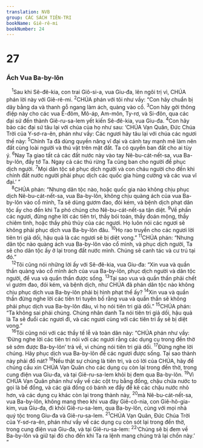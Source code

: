 ```yaml
---
translation: NVB
group: CÁC SÁCH TIÊN-TRI
bookName: Giê-rê-mi 
bookNumber: 24
---
```


<div class="title"><h1>27</h1><h3>Ách Vua Ba-by-lôn </h3></div>
<span class="verse gie_27_1"> <sup>1</sup>Sau khi Sê-đê-kia, con trai Giô-si-a, vua Giu-đa, lên ngôi trị vì, CHÚA phán lời này với Giê-rê-mi. </span>
<span class="verse gie_27_2"><sup>2</sup>CHÚA phán với tôi như vầy: “Con hãy chuẩn bị dây bằng da và thanh gỗ ngang làm ách, quàng vào cổ. </span>
<span class="verse gie_27_3"><sup>3</sup>Con hãy gởi thông điệp này cho các vua Ê-đôm, Mô-áp, Am-môn, Ty-rơ, và Si-đôn, qua các đại sứ đến thành Giê-ru-sa-lem yết kiến Sê-đê-kia, vua Giu-đa. </span>
<span class="verse gie_27_4"><sup>4</sup>Con hãy bảo các đại sứ tâu lại với chúa của họ như sau: ‘CHÚA Vạn Quân, Đức Chúa Trời của Y-sơ-ra-ên, phán như vầy: Các ngươi hãy tâu lại với chúa các ngươi thế này: </span>
<span class="verse gie_27_5"><sup>5</sup>Chính Ta đã dùng quyền năng vĩ đại và cánh tay mạnh mẽ làm nên đất cùng loài người và thú vật trên mặt đất. Ta có quyền ban đất cho ai tùy ý. </span>
<span class="verse gie_27_6"><sup>6</sup>Nay Ta giao tất cả các đất nước này vào tay Nê-bu-cát-nết-sa, vua Ba-by-lôn, đầy tớ Ta. Ngay cả các thú rừng Ta cũng ban cho người để phục dịch người. </span>
<span class="verse gie_27_7"><sup>7</sup>Mọi dân tộc sẽ phục dịch người và con cháu người cho đến khi chính đất nước người phải phục dịch các quốc gia hùng cường và các vua vĩ đại.’ ” <br/></span>
<span class="verse gie_27_8"> <sup>8</sup>CHÚA phán: “Nhưng dân tộc nào, hoặc quốc gia nào không chịu phục dịch Nê-bu-cát-nết-sa, vua Ba-by-lôn, không chịu quàng ách của vua Ba-by-lôn vào cổ mình, Ta sẽ dùng gươm đao, đói kém, và bệnh dịch phạt dân tộc ấy cho đến khi Ta phó chúng cho Nê-bu-cát-nết-sa tận diệt. </span>
<span class="verse gie_27_9"><sup>9</sup>Về phần các ngươi, đừng nghe lời các tiên tri, thầy bói toán, thầy đoán mộng, thầy chiêm tinh, hoặc thầy phù thủy của các ngươi. Họ luôn nói các ngươi sẽ không phải phục dịch vua Ba-by-lôn đâu. </span>
<span class="verse gie_27_10"><sup>10</sup>Họ rao truyền cho các ngươi lời tiên tri giả dối, hậu quả là các ngươi sẽ bị diệt vong.” </span>
<span class="verse gie_27_11"><sup>11</sup>CHÚA phán: “Nhưng dân tộc nào quàng ách vua Ba-by-lôn vào cổ mình, và phục dịch người, Ta sẽ cho dân tộc ấy ở lại trong đất nước mình. Chúng sẽ canh tác và cư trú tại đó.” <br/></span>
<span class="verse gie_27_12"> <sup>12</sup>Tôi cũng nói những lời ấy với Sê-đê-kia, vua Giu-đa: “Xin vua và quần thần quàng vào cổ mình ách của vua Ba-by-lôn, phục dịch người và dân tộc người, để vua và quần thần được sống. </span>
<span class="verse gie_27_13"><sup>13</sup>Tại sao vua và quần thần phải chết vì gươm đao, đói kém, và bệnh dịch, như CHÚA đã phán dân tộc nào không chịu phục dịch vua Ba-by-lôn phải bị hình phạt thể ấy? </span>
<span class="verse gie_27_14"><sup>14</sup>Xin vua và quần thần đừng nghe lời các tiên tri tuyên bố rằng vua và quần thần sẽ không phải phục dịch vua Ba-by-lôn đâu, vì họ nói tiên tri giả dối.” </span>
<span class="verse gie_27_15"><sup>15</sup>CHÚA phán: “Ta không sai phái chúng. Chúng nhân danh Ta nói tiên tri giả dối, hậu quả là Ta sẽ đuổi các ngươi đi, và các ngươi cùng với các tiên tri ấy sẽ bị diệt vong.” <br/></span>
<span class="verse gie_27_16"> <sup>16</sup>Tôi cũng nói với các thầy tế lễ và toàn dân này: “CHÚA phán như vầy: ‘Đừng nghe lời các tiên tri nói với các ngươi rằng các dụng cụ trong đền thờ sẽ sớm được Ba-by-lôn’ trả về, vì chúng nói tiên tri giả dối. </span>
<span class="verse gie_27_17"><sup>17</sup>Đừng nghe lời chúng. Hãy phục dịch vua Ba-by-lôn để các ngươi được sống. Tại sao thành này phải đổ nát? </span>
<span class="verse gie_27_18"><sup>18</sup>Nếu thật sự chúng là tiên tri, và có lời của CHÚA, hãy để chúng cầu xin CHÚA Vạn Quân cho các dụng cụ còn lại trong đền thờ, trong cung điện vua Giu-đa, và tại Giê-ru-sa-lem khỏi bị đem qua Ba-by-lôn. </span>
<span class="verse gie_27_19"><sup>19</sup>Vì CHÚA Vạn Quân phán như vầy về các cột trụ bằng đồng, chậu chứa nước to gọi là bể đồng, và các giá đồng có bánh xe đẩy để kê các chậu nước nhỏ hơn, và các dụng cụ khác còn lại trong thành này, </span>
<span class="verse gie_27_20"><sup>20</sup>mà Nê-bu-cát-nết-sa, vua Ba-by-lôn, không mang theo khi vua đày Giê-cô-nia, con Giê-hô-gia-kim, vua Giu-đa, đi khỏi Giê-ru-sa-lem, qua Ba-by-lôn, cùng với mọi nhà quý tộc trong Giu-đa và Giê-ru-sa-lem. </span>
<span class="verse gie_27_21"><sup>21</sup>CHÚA Vạn Quân, Đức Chúa Trời của Y-sơ-ra-ên, phán như vầy về các dụng cụ còn sót lại trong đền thờ, trong cung điện vua Giu-đa, và tại Giê-ru-sa-lem: </span>
<span class="verse gie_27_22"><sup>22</sup>‘Chúng sẽ bị đem về Ba-by-lôn và giữ tại đó cho đến khi Ta ra lệnh mang chúng trả lại chốn này.’ ” <br/></span>

